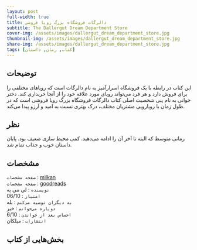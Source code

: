 ```yaml
---
layout: post
full-width: true
title: دالرگات فروشگاه بزرگ رویا فروشی
subtitle: The Dallergut Dream Department Store
cover-img: /assets/images/dallergut_dream_department_store.jpg
thumbnail-img: /assets/images/dallergut_dream_department_store.jpg
share-img: /assets/images/dallergut_dream_department_store.jpg
tags: [کتاب, رمان, داستان]
---
```


## توضیحات
این کتاب در رابطه با یک فروشگاه اسرارآمیز به نام دالرگات است که رویاهای مختلفی را برای فروش دارد و هر فرد می‌تواند رویای مورد علاقه خود را از آنجا خریداری کند. دختر جوانی به نام پنی شخصیت اصلی کتاب دالرگات فروشگاه بزرگ رویا فروشی است که در طول زمان با رویارویی مشتریان مختلف، درک بهتری نسبت به امید و آرزو پیدا می‌کند.

## نظر
رمانی متوسط که البته تا آخر آن را ادامه می‌دهید. کمی محیط سازی ضعیف بود. پایان داستان خوب و جذاب تمام شد.  

## مشخصات
`صفحه مشخصات` : [milkan](https://milkan.ir/shop/%D8%AF%D8%A7%D9%84%D8%B1%DA%AF%D8%A7%D8%AA-%D9%81%D8%B1%D9%88%D8%B4%DA%AF%D8%A7%D9%87-%D8%A8%D8%B2%D8%B1%DA%AF-%D8%B1%D9%88%DB%8C%D8%A7-%D9%81%D8%B1%D9%88%D8%B4%DB%8C/)  
`صفحه مشخصات` : [goodreads](https://www.goodreads.com/book/show/194036469-dallergut-dream-department-store)  
`نویسنده` : لی می یه   
`امتیاز` : 06/10  
`به دیگران توصیه می‌کنم` : بله  
`دوباره می‌خوانم` : خیر  
`احساس بعد از خواندن` : 6/10  
`انتشارات` : میلکان  

## بخش‌هایی از کتاب
